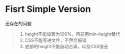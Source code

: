 # Fisrt Simple Version

还存在的问题
> 1. height不能设置为100%，目前用min-height替代
> 2. CSS不能写进文件，不然会报错
> 3. 底部的height不能自动占满，以及CSS很丑
